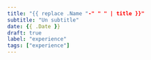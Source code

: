 ```yaml
---
title: "{{ replace .Name "-" " " | title }}"
subtitle: "Un subtitle"
date: {{ .Date }}
draft: true
label: "experience"
tags: ["experience"]
---
```


